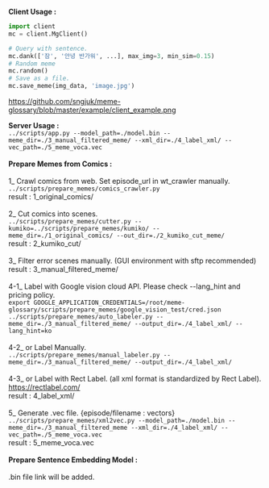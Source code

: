 <b>Client Usage :</b> <br>
```python
import client
mc = client.MgClient()

# Query with sentence.
mc.dank(['잠', '안녕 반가워', ...], max_img=3, min_sim=0.15) 
# Random meme
mc.random()
# Save as a file.
mc.save_meme(img_data, 'image.jpg')
```
https://github.com/sngjuk/meme-glossary/blob/master/example/client_example.png
<br>

<b>Server Usage :</b><br>
```../scripts/app.py --model_path=./model.bin --meme_dir=./3_manual_filtered_meme/ --xml_dir=./4_label_xml/ --vec_path=./5_meme_voca.vec```
<br><br>
<b>Prepare Memes from Comics :</b><br><br>
1_ Crawl comics from web. Set episode_url in wt_crawler manually.</br>
```../scripts/prepare_memes/comics_crawler.py```
<br>
result : 1_original_comics/ <br>
<br>
2_ Cut comics into scenes.<br>
```../scripts/prepare_memes/cutter.py --kumiko=../scripts/prepare_memes/kumiko/ --meme_dir=./1_original_comics/ --out_dir=./2_kumiko_cut_meme/```
<br>
result : 2_kumiko_cut/<br>
<br>
3_ Filter error scenes manually. (GUI environment with sftp recommended) <br>
result : 3_manual_filtered_meme/<br>
<br>
4-1_ Label with Google vision cloud API. Please check --lang_hint and pricing policy. <br>
```export GOOGLE_APPLICATION_CREDENTIALS=/root/meme-glossary/scripts/prepare_memes/google_vision_test/cred.json```
<br>
```../scripts/prepare_memes/auto_labeler.py --meme_dir=./3_manual_filtered_meme/ --output_dir=./4_label_xml/ --lang_hint=ko```
<br><br>
4-2_ or Label Manually. <br>
```../scripts/prepare_memes/manual_labeler.py --meme_dir=./3_manual_filtered_meme/ --output_dir=./4_label_xml/```
<br><br>
4-3_ or Label with Rect Label. (all xml format is standardized by Rect Label).<br>
https://rectlabel.com/ <br>
result : 4_label_xml/ <br>
<br>
5_ Generate .vec file. {episode/filename : vectors} <br>
```../scripts/prepare_memes/xml2vec.py --model_path=./model.bin --meme_dir=./3_manual_filtered_meme --xml_dir=./4_label_xml/ --vec_path=./5_meme_voca.vec```
<br>
result : 5_meme_voca.vec
<br><br>
<b>Prepare Sentence Embedding Model :</b><br><br>
.bin file link will be added.

